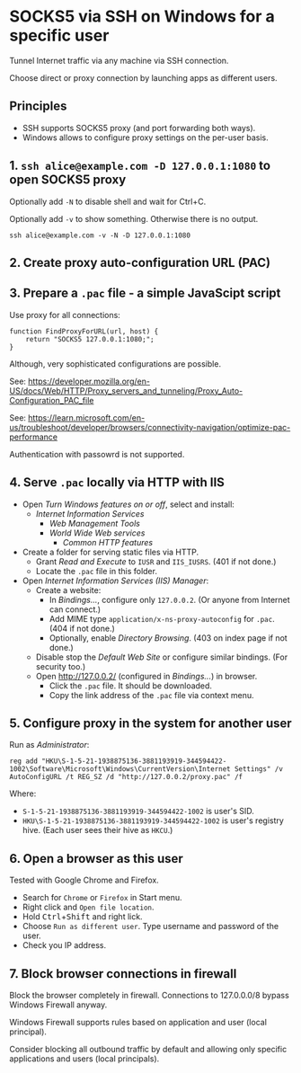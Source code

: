# SOCKS5 via SSH on Windows for a specific user

Tunnel Internet traffic via any machine via SSH connection.

Choose direct or proxy connection by launching apps as different users.

## Principles

* SSH supports SOCKS5 proxy (and port forwarding both ways).
* Windows allows to configure proxy settings on the per-user basis.

## 1. `ssh alice@example.com -D 127.0.0.1:1080` to open SOCKS5 proxy

Optionally add `-N` to disable shell and wait for Ctrl+C.

Optionally add `-v` to show something. Otherwise there is no output.

```
ssh alice@example.com -v -N -D 127.0.0.1:1080
```

## 2. Create proxy auto-configuration URL (PAC)

## 3. Prepare a `.pac` file - a simple JavaScipt script

Use proxy for all connections:
```JavaScipt
function FindProxyForURL(url, host) {
    return "SOCKS5 127.0.0.1:1080;";
}
```

Although, very sophisticated configurations are possible.

See: https://developer.mozilla.org/en-US/docs/Web/HTTP/Proxy_servers_and_tunneling/Proxy_Auto-Configuration_PAC_file

See: https://learn.microsoft.com/en-us/troubleshoot/developer/browsers/connectivity-navigation/optimize-pac-performance

Authentication with passowrd is not supported.

## 4. Serve `.pac` locally via HTTP with IIS

* Open _Turn Windows features on or off_, select and install:
  * _Internet Information Services_
    * _Web Management Tools_
    * _World Wide Web services_
      * _Common HTTP features_
* Create a folder for serving static files via HTTP.
  * Grant _Read and Execute_ to `IUSR` and `IIS_IUSRS`. (401 if not done.)
  * Locate the `.pac` file in this folder.
* Open _Internet Information Services (IIS) Manager_:
  * Create a website:
    * In _Bindings..._, configure only `127.0.0.2`. (Or anyone from Internet can connect.)
    * Add MIME type `application/x-ns-proxy-autoconfig` for `.pac`. (404 if not done.)
    * Optionally, enable _Directory Browsing_. (403 on index page if not done.)
  * Disable stop the _Default Web Site_ or configure similar bindings. (For security too.)
  * Open http://127.0.0.2/ (configured in _Bindings..._) in browser.
    * Click the `.pac` file. It should be downloaded.
    * Copy the link address of the `.pac` file via context menu.

## 5. Configure proxy in the system for another user

Run as _Administrator_:
```
reg add "HKU\S-1-5-21-1938875136-3881193919-344594422-1002\Software\Microsoft\Windows\CurrentVersion\Internet Settings" /v AutoConfigURL /t REG_SZ /d "http://127.0.0.2/proxy.pac" /f
```

Where:
* `S-1-5-21-1938875136-3881193919-344594422-1002` is user's SID.
* `HKU\S-1-5-21-1938875136-3881193919-344594422-1002` is user's registry hive. (Each user sees their hive as `HKCU`.)

## 6. Open a browser as this user

Tested with Google Chrome and Firefox.

* Search for `Chrome` or `Firefox` in Start menu.
* Right click and `Open file location`.
* Hold <kbd>Ctrl</kbd>+<kbd>Shift</kbd> and right lick.
* Choose `Run as different user`. Type username and password of the user.
* Check you IP address.

## 7. Block browser connections in firewall

Block the browser completely in firewall. Connections to 127.0.0.0/8 bypass Windows Firewall anyway.

Windows Firewall supports rules based on application and user (local principal).

Consider blocking all outbound traffic by default and allowing only specific applications and users (local principals).